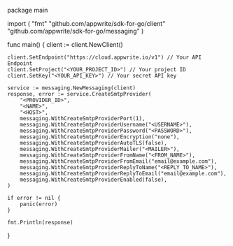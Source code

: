 package main

import (
    "fmt"
    "github.com/appwrite/sdk-for-go/client"
    "github.com/appwrite/sdk-for-go/messaging"
)

func main() {
    client := client.NewClient()

    client.SetEndpoint("https://cloud.appwrite.io/v1") // Your API Endpoint
    client.SetProject("<YOUR_PROJECT_ID>") // Your project ID
    client.SetKey("<YOUR_API_KEY>") // Your secret API key

    service := messaging.NewMessaging(client)
    response, error := service.CreateSmtpProvider(
        "<PROVIDER_ID>",
        "<NAME>",
        "<HOST>",
        messaging.WithCreateSmtpProviderPort(1),
        messaging.WithCreateSmtpProviderUsername("<USERNAME>"),
        messaging.WithCreateSmtpProviderPassword("<PASSWORD>"),
        messaging.WithCreateSmtpProviderEncryption("none"),
        messaging.WithCreateSmtpProviderAutoTLS(false),
        messaging.WithCreateSmtpProviderMailer("<MAILER>"),
        messaging.WithCreateSmtpProviderFromName("<FROM_NAME>"),
        messaging.WithCreateSmtpProviderFromEmail("email@example.com"),
        messaging.WithCreateSmtpProviderReplyToName("<REPLY_TO_NAME>"),
        messaging.WithCreateSmtpProviderReplyToEmail("email@example.com"),
        messaging.WithCreateSmtpProviderEnabled(false),
    )

    if error != nil {
        panic(error)
    }

    fmt.Println(response)
}

